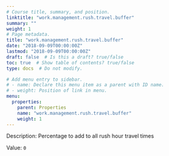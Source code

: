 ```yaml
---
# Course title, summary, and position.
linktitle: "work.management.rush.travel.buffer"
summary: ""
weight: 1
# Page metadata.
title: "work.management.rush.travel.buffer"
date: "2018-09-09T00:00:00Z"
lastmod: "2018-09-09T00:00:00Z"
draft: false  # Is this a draft? true/false
toc: true  # Show table of contents? true/false
type: docs  # Do not modify.

# Add menu entry to sidebar.
# - name: Declare this menu item as a parent with ID name.
# - weight: Position of link in menu.
menu:
  properties:
    parent: Properties
    name: "work.management.rush.travel.buffer"
    weight: 1
---
```


Description: Percentage to add to all rush hour travel times


Value: `0`